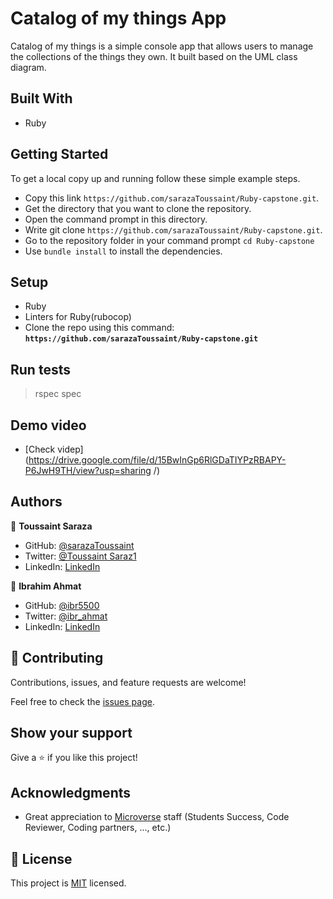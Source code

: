 # Catalog of my things App

Catalog of my things is a simple console app that allows users to manage the collections of the things they own. It built based on the UML class diagram.

## Built With

- Ruby
## Getting Started

To get a local copy up and running follow these simple example steps.

- Copy this link `https://github.com/sarazaToussaint/Ruby-capstone.git`.
- Get the directory that you want to clone the repository.
- Open the command prompt in this directory.
- Write git clone `https://github.com/sarazaToussaint/Ruby-capstone.git`.
- Go to the repository folder in your command prompt `cd Ruby-capstone`
- Use `bundle install` to install the dependencies.

## Setup

- Ruby
- Linters for Ruby(rubocop)
- Clone the repo using this command: **`https://github.com/sarazaToussaint/Ruby-capstone.git`**

## Run tests

> rspec spec

## Demo video

- [Check videp](https://drive.google.com/file/d/15BwInGp6RlGDaTIYPzRBAPY-P6JwH9TH/view?usp=sharing
/)

## Authors

👤 **Toussaint Saraza**

- GitHub: [@sarazaToussaint](https://github.com/sarazaToussaint)
- Twitter: [@Toussaint Saraz1](https://twitter.com/ToussaintSaraz1)
- LinkedIn: [LinkedIn](https://www.linkedin.com/in/toussaint-saraza-841b111ba/)

👤 **Ibrahim Ahmat** 

- GitHub: [@ibr5500](https://github.com/ibr5500) 
- Twitter: [@ibr_ahmat](https://twitter.com/ibr_ahmat) 
- LinkedIn: [LinkedIn](https://www.linkedin.com/in/ibrahim-ahmat/) 

## 🤝 Contributing

Contributions, issues, and feature requests are welcome!

Feel free to check the [issues page](../../issues/).

## Show your support

Give a ⭐️ if you like this project!

## Acknowledgments

- Great appreciation to [Microverse](www.microverse.org) staff (Students    Success, Code Reviewer, Coding partners, ..., etc.) 
## 📝 License

This project is [MIT](./LICENSE) licensed.
